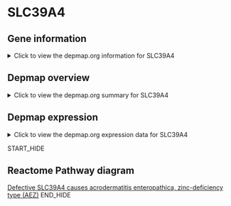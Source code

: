 <h1>SLC39A4</h1>

<h2>Gene information</h2>
<details>
  <summary>Click to view the depmap.org information for SLC39A4</summary>
  <iframe src="https://depmap.org/portal/gene/SLC39A4?tab=about" style="border:none;width:100%;height:800px"></iframe>
</details>

<h2>Depmap overview</h2>
<details>
  <summary>Click to view the depmap.org summary for SLC39A4</summary>
  <iframe src="https://depmap.org/portal/gene/SLC39A4?tab=overview" style="border:none;width:100%;height:800px"></iframe>
</details>

<h2>Depmap expression</h2>
<details>
  <summary>Click to view the depmap.org expression data for SLC39A4</summary>
  <iframe src="https://depmap.org/portal/gene/SLC39A4?tab=characterization" style="border:none;width:100%;height:800px"></iframe>
</details>


START_HIDE
<h2>Reactome Pathway diagram</h2>
<a href="https://reactome.org/PathwayBrowser/#/R-HSA-5619088">Defective SLC39A4 causes acrodermatitis enteropathica, zinc-deficiency type (AEZ)</a>
END_HIDE


